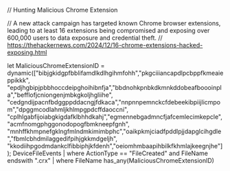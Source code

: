 // Hunting Malicious Chrome Extension

// A new attack campaign has targeted known Chrome browser extensions, leading to at least 16 extensions being compromised and exposing over 600,000 users to data exposure and credential theft.
// https://thehackernews.com/2024/12/16-chrome-extensions-hacked-exposing.html

let MaliciousChromeExtensionID = dynamic(["bibjgkidgpfbblifamdlkdlhgihmfohh","pkgciiiancapdlpcbppfkmeaieppikkk",
"epdjhgbipjpbbhoccdeipghoihibnfja","bbdnohkpnbkdkmnkddobeafboooinpla","befflofjcniongenjmbkgkoljhgliihe",
"cedgndijpacnfbdggppddacngjfdkaca","nnpnnpemnckcfdebeekibpiijlicmpom","dpggmcodlahmljkhlmpgpdcffdaoccni",
"cplhlgabfijoiabgkigdafklbhhdkahj","egmennebgadmncfjafcemlecimkepcle","acmfnomgphggonodopogfbmkneepfgnh",
"mnhffkhmpnefgklngfmlndmkimimbphc","oaikpkmjciadfpddlpjjdapglcihgdle","fbmlcbhdmilaggedifpihjgkkmdgeljh",
"kkodiihpgodmdankclfibbiphjkfdenh","oeiomhmbaapihbilkfkhmlajkeegnjhe"]);
DeviceFileEvents
| where ActionType == "FileCreated" and FileName endswith ".crx"
| where FileName has_any(MaliciousChromeExtensionID)
